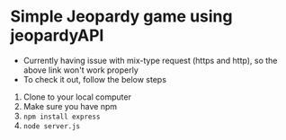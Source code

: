 # Simple Jeopardy game using jeopardyAPI

* Currently having issue with mix-type request (https and http), so the above link won't work properly
* To check it out, follow the below steps

1. Clone to your local computer
2. Make sure you have npm
3. `npm install express`
4. `node server.js`
